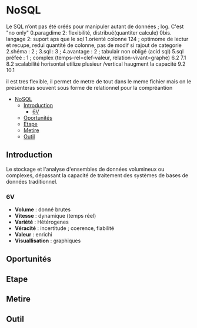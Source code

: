 # NoSQL

Le SQL n’ont pas été créés pour manipuler autant de données ; log.
C'est "no only"
0.paragdime 2: flexibilité, distribué(quantiter calcule)
0bis.   langage 2: suport aps que le sql
1.orienté colonne 124 ; optimome de lectur et recupe, redui quantité de colonne, pas de modif si rajout de categorie
2.shéma : 2 ; 
3.sql : 3 ;
4.avantage : 2 ; tabulair non obligé (acid sql)
5.sql préfeé : 1 ; complex (temps-rel=clef-valeur, relation-vivant=graphe)
6.2
7.1
8.2 scalabilité horisontal utilize plusieur /vertical haugment la capacité
9.2
10.1


il est tres flexible, il permet de metre de tout dans le meme fichier
mais on le presenteras souvent sous forme de relationnel pour la compréantion

- [NoSQL](#nosql)
  - [Introduction](#introduction)
    - [6V](#6v)
  - [Oportunités](#oportunités)
  - [Etape](#etape)
  - [Metire](#metire)
  - [Outil](#outil)

## Introduction

Le stockage et l'analyse d'ensembles de données volumineux ou complexes, dépassant la capacité de traitement des systèmes de bases de données
traditionnel.

### 6V

- **Volume** : donné brutes
- **Vitesse** : dynamique (temps réel)
- **Variété** : Hétérogenes
- **Véracité** : incertitude ; coerence, fiabilité
- **Valeur** : enrichi
- **Visuallisation** : graphiques

## Oportunités

## Etape

## Metire

## Outil


